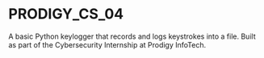# PRODIGY_CS_04
A basic Python keylogger that records and logs keystrokes into a file. Built as part of the Cybersecurity Internship at Prodigy InfoTech.
